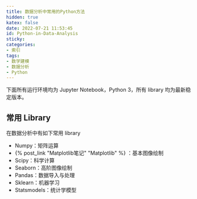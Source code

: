 ```yaml
---
title: 数据分析中常用的Python方法
hidden: true
katex: false
date: 2022-07-21 11:53:45
id: Python-in-Data-Analysis
sticky:
categories:
- 索引
tags:
- 数学建模
- 数据分析
- Python
---
```


<!-- more -->

下面所有运行环境均为 Jupyter Notebook，Python 3，所有 library 均为最新稳定版本。

## 常用 Library

在数据分析中有如下常用 library

- Numpy：矩阵运算
- {% post_link "Matplotlib笔记" "Matplotlib" %} ：基本图像绘制
- Scipy：科学计算
- Seaborn：高阶图像绘制
- Pandas：数据导入与处理
- Sklearn：机器学习
- Statsmodels：统计学模型
